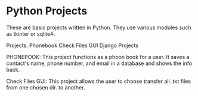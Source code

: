 # Python Projects
 
 These are basic projects written in Python. They use various modules such as tkinter or sqlite#.

 Projects:
 Phonebook
 Check Files GUI
 Django Projects

 PHONEPOOK:
 This project functions as a phoon book for a user. It saves a contact's name, phone number, and email in a database and shows the info back.

 Check Files GUI:
 This project allows the user to choose transfer all .txt files from one chosen dir. to another.
